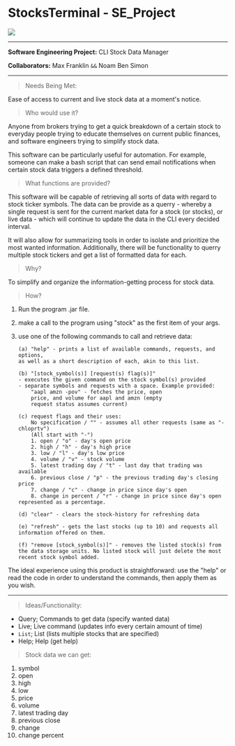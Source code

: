 # StocksTerminal - SE_Project

![](https://s40424.pcdn.co/in/wp-content/uploads/2022/07/info-systems.jpg.webp)

---

**Software Engineering Project:** CLI Stock Data Manager

**Collaborators:** Max Franklin `&&` Noam Ben Simon

---

> Needs Being Met:

Ease of access to current and live stock data at a moment's notice.

> Who would use it?

Anyone from brokers trying to get a quick breakdown of a certain stock to everyday people trying to educate themselves on current public finances, and software engineers trying to simplify stock data.

This software can be particularly useful for automation. For example, someone can make a bash script that can send email notifications when certain stock data triggers a defined threshold.

> What functions are provided?

This software will be capable of retrieving all sorts of data with regard to stock ticker symbols. The data can be provide as a querry - whereby a single request is sent for the current market data for a stock (or stocks), or live data - which will continue to update the data in the CLI every decided interval.

It will also allow for summarizing tools in order to isolate and prioritize the most wanted information. Additionally, there will be functionality to querry multiple stock tickers and get a list of formatted data for each.

> Why?

To simplify and organize the information-getting process for stock data.

> How?

1.  Run the program .jar file.

2.  make a call to the program using "stock" as the first item of your args.

3.  use one of the following commands to call and retrieve data:

        (a) "help" - prints a list of available commands, requests, and options,
        as well as a short description of each, akin to this list.

        (b) "[stock_symbol(s)] [request(s) flag(s)]"
        - executes the given command on the stock symbol(s) provided
        - separate symbols and requests with a space. Example provided:
            "aapl amzn -pov" - fetches the price, open
            price, and volume for aapl and amzn (empty
            request status assumes current)

        (c) request flags and their uses:
            No specification / "" - assumes all other requests (same as "-chloprtv")
            (All start with "-")
            1. open / "o" - day's open price
            2. high / "h" - day's high price
            3. low / "l" - day's low price
            4. volume / "v" - stock volume
            5. latest trading day / "t" - last day that trading was available
            6. previous close / "p" - the previous trading day's closing price
            7. change / "c" - change in price since day's open
            8. change in percent / "r" - change in price since day's open represented as a percentage.

        (d) "clear" - clears the stock-history for refreshing data

        (e) "refresh" - gets the last stocks (up to 10) and requests all information offered on them.

        (f) "remove [stock_symbol(s)]" - removes the listed stock(s) from the data storage units. No listed stock will just delete the most recent stock symbol added.

The ideal experience using this product is straightforward: use the "help" or read the code in order to understand the commands, then apply them as you wish.

---

> Ideas/Functionality:

-   Query; Commands to get data (specify wanted data)
-   Live; Live command (updates info every certain amount of time)
-   `List`; List (lists multiple stocks that are specified)
-   Help; Help (get help)

> Stock data we can get:

1.  symbol
2.  open
3.  high
4.  low
5.  price
6.  volume
7.  latest trading day
8.  previous close
9.  change
10. change percent
